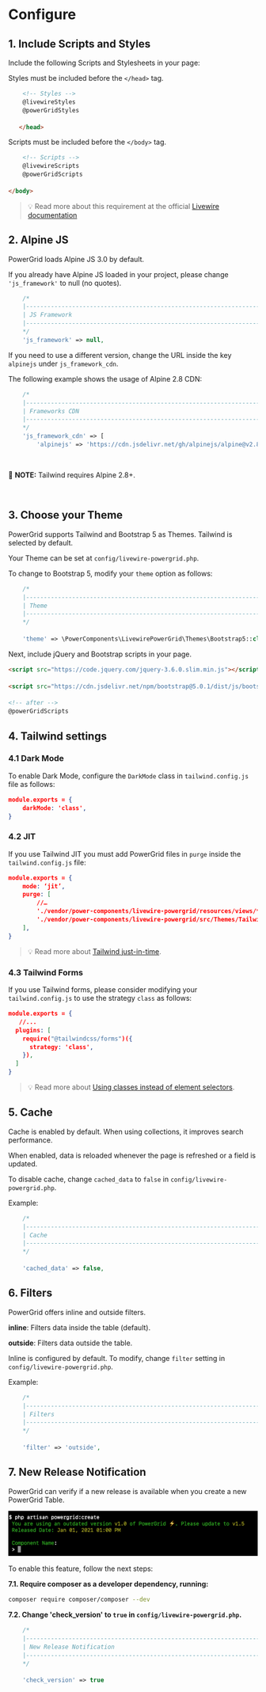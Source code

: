 # Configure

## 1. Include Scripts and Styles

Include the following Scripts and Stylesheets in your page:

Styles must be included before the `</head>` tag.

```html
    <!-- Styles -->
    @livewireStyles
    @powerGridStyles

   </head>
```

Scripts must be included before the `</body>` tag.

```html
    <!-- Scripts -->
    @livewireScripts
    @powerGridScripts

</body>
```

> 💡 Read more about this requirement at the official [Livewire documentation](https://laravel-livewire.com/docs/2.x/quickstart)

## 2. Alpine JS

PowerGrid loads Alpine JS 3.0 by default.

If you already have Alpine JS loaded in your project, please change `'js_framework'` to null (no quotes).

```php
    /*
    |--------------------------------------------------------------------------
    | JS Framework
    |--------------------------------------------------------------------------
    */
    'js_framework' => null,
```

If you need to use a different version, change the URL inside the key `alpinejs` under `js_framework_cdn`.

The following example shows the usage of Alpine 2.8 CDN:

```php
    /*
    |--------------------------------------------------------------------------
    | Frameworks CDN
    |--------------------------------------------------------------------------
    */
    'js_framework_cdn' => [
        'alpinejs' => 'https://cdn.jsdelivr.net/gh/alpinejs/alpine@v2.8.2/dist/alpine.min.js'
```

<br>

📝 **NOTE:** Tailwind requires Alpine 2.8+.

<br>

## 3. Choose your Theme

PowerGrid supports Tailwind and Bootstrap 5 as Themes. Tailwind is selected by default.

Your Theme can be set at `config/livewire-powergrid.php`.

To change to Bootstrap 5, modify your `theme` option as follows:

```php
    /*
    |--------------------------------------------------------------------------
    | Theme
    |--------------------------------------------------------------------------
    */

    'theme' => \PowerComponents\LivewirePowerGrid\Themes\Bootstrap5::class,
```

Next, include jQuery and Bootstrap scripts in your page.

```html
<script src="https://code.jquery.com/jquery-3.6.0.slim.min.js"></script>

<script src="https://cdn.jsdelivr.net/npm/bootstrap@5.0.1/dist/js/bootstrap.bundle.min.js" integrity="sha384-gtEjrD/SeCtmISkJkNUaaKMoLD0//ElJ19smozuHV6z3Iehds+3Ulb9Bn9Plx0x4" crossorigin="anonymous"></script>
        
<!-- after -->
@powerGridScripts
```

## 4. Tailwind settings

### 4.1 Dark Mode

To enable Dark Mode, configure the `DarkMode` class in `tailwind.config.js` file as follows:

```json
module.exports = {
    darkMode: 'class',
}
```

### 4.2 JIT

If you use Tailwind JIT you must add PowerGrid files in `purge` inside the `tailwind.config.js` file:

```json
module.exports = {
    mode: ‘jit’,
    purge: [
        //…
        './vendor/power-components/livewire-powergrid/resources/views/**/*.blade.php',
        './vendor/power-components/livewire-powergrid/src/Themes/Tailwind.php',
    ],
}
```

> 💡 Read more about [Tailwind just-in-time](https://tailwindcss.com/docs/just-in-time-mode).

### 4.3 Tailwind Forms

If you use Tailwind forms, please consider modifying your `tailwind.config.js` to use the strategy `class` as follows:

```json
module.exports = {
   //...
  plugins: [
    require("@tailwindcss/forms")({
      strategy: 'class',
    }),
  ]
}
```

> 💡 Read more about [Using classes instead of element selectors](https://github.com/tailwindlabs/tailwindcss-forms#using-classes-instead-of-element-selectors).

## 5. Cache

Cache is enabled by default. When using collections, it improves search performance.

When enabled, data is reloaded whenever the page is refreshed or a field is updated.

To disable cache, change `cached_data` to `false` in `config/livewire-powergrid.php`.

Example:

```php
    /*
    |--------------------------------------------------------------------------
    | Cache
    |--------------------------------------------------------------------------
    */

    'cached_data' => false,
```

## 6. Filters

PowerGrid offers inline and outside filters.

**inline**: Filters data inside the table (default).

**outside**: Filters data outside the table.

Inline is configured by default. To modify, change `filter` setting in `config/livewire-powergrid.php`.

Example:

```php
    /*
    |--------------------------------------------------------------------------
    | Filters
    |--------------------------------------------------------------------------
    */

    'filter' => 'outside',
```

## 7. New Release Notification

PowerGrid can verify if a new release is available when you create a new PowerGrid Table.

![Output](../img/notify-update.png)

To enable this feature, follow the next steps:

**7.1. Require composer as a developer dependency, running:**

 ```bash
 composer require composer/composer --dev
 ```

**7.2. Change 'check_version' to `true` in `config/livewire-powergrid.php`.**

```php
    /*
    |--------------------------------------------------------------------------
    | New Release Notification
    |--------------------------------------------------------------------------
    */
    
    'check_version' => true
```
